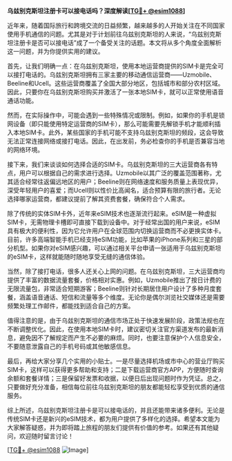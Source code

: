 **乌兹别克斯坦注册卡可以接电话吗？深度解读[[TG💪+ @esim1088](https://t.me/s/esim1088)]**

近年来，随着国际旅行和跨境交流的日益频繁，越来越多的人开始关注在不同国家使用手机通信的问题。尤其是对于计划前往乌兹别克斯坦的人来说，“乌兹别克斯坦注册卡是否可以接电话”成了一个备受关注的话题。本文将从多个角度全面解析这一问题，并为你提供实用的建议。

首先，让我们明确一点：在乌兹别克斯坦，使用本地运营商提供的SIM卡是完全可以接打电话的。乌兹别克斯坦拥有三家主要的移动通信运营商——Uzmobile、Beeline和Ucell。这些运营商覆盖了全国大部分地区，包括城市和部分农村区域。因此，只要你在乌兹别克斯坦购买并激活了一张本地SIM卡，就可以正常使用语音通话功能。

然而，在实际操作中，可能会遇到一些特殊情况或限制。例如，如果你的手机是锁网设备（即只能使用特定运营商的SIM卡），那么可能需要先解锁手机才能顺利插入本地SIM卡。此外，某些国家的手机可能不支持乌兹别克斯坦的频段，这会导致无法正常连接网络或接打电话。因此，在出发前，务必检查你的手机是否兼容当地的网络环境。

接下来，我们来谈谈如何选择合适的SIM卡。乌兹别克斯坦的三大运营商各有特点，用户可以根据自己的需求进行选择。Uzmobile以其广泛的覆盖范围著称，尤其适合经常往返偏远地区的用户；Beeline则在网络速度和服务质量上表现优异，深受年轻用户的喜爱；而Ucell则以性价比高闻名，适合预算有限的旅行者。无论选择哪家运营商，都建议提前了解其资费套餐，确保符合个人需求。

除了传统的实体SIM卡外，近年来eSIM技术也逐渐流行起来。eSIM是一种虚拟SIM卡，无需物理卡槽即可直接下载到设备中。对于经常出国的用户来说，eSIM具有极大的便利性，因为它允许用户在全球范围内切换运营商而不必更换实体卡。目前，许多高端智能手机已经支持eSIM功能，比如苹果的iPhone系列和三星的部分机型。如果你对eSIM感兴趣，可以通过相关平台申请一张适用于乌兹别克斯坦的eSIM卡，这样就能随时随地享受无缝的通信体验。

当然，除了接打电话，很多人还关心上网的问题。在乌兹别克斯坦，三大运营商均提供了丰富的数据流量套餐，价格相对实惠。例如，Uzmobile推出了按日计费的无限流量包，非常适合短期游客；Beeline则针对长期居住用户设计了多种月度套餐，涵盖语音通话、短信和流量等多个维度。无论你是偶尔浏览社交媒体还是需要频繁处理工作邮件，都能找到适合自己的方案。

值得注意的是，由于乌兹别克斯坦的通信市场正处于快速发展阶段，政策法规也在不断调整优化。因此，在使用本地SIM卡时，建议密切关注官方渠道发布的最新消息，避免因不了解规定而产生不必要的麻烦。同时，也要注意保护个人信息安全，不要随意泄露自己的手机号码或其他敏感信息。

最后，再给大家分享几个实用的小贴士。一是尽量选择机场或市中心的营业厅购买SIM卡，这样可以获得更多帮助和支持；二是下载运营商官方APP，方便随时查询余额和套餐详情；三是保留好发票和收据，以便日后出现问题时作为凭证。总之，只要做好充分准备，相信每位前往乌兹别克斯坦的朋友都能轻松享受到优质的通信服务。

综上所述，乌兹别克斯坦注册卡是可以接电话的，并且还能带来诸多便利。无论是传统SIM卡还是新兴的eSIM技术，都为用户提供了多样化的选择。希望本文能为大家解答疑惑，并为即将踏上旅程的朋友们提供有价值的参考。如果还有其他疑问，欢迎随时留言讨论！

[[TG💪+ @esim1088](https://t.me/s/esim1088) ![Image](https://i.postimg.cc/4NQfJmqS/Snipaste-2025-05-13-00-14-12.png)]